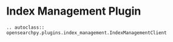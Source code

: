 # Index Management Plugin

```{eval-rst}
.. autoclass:: opensearchpy.plugins.index_management.IndexManagementClient
```
